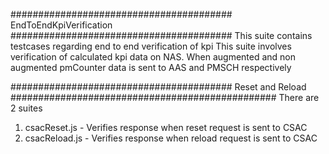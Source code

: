 ########################################  EndToEndKpiVerification  ########################################
This suite contains testcases regarding end to end verification of kpi 
This suite involves verification of calculated kpi data on NAS. When augmented and non augmented pmCounter data
is sent to AAS and PMSCH respectively




########################################  Reset and Reload  ################################################
There are 2 suites
1. csacReset.js - Verifies response when reset request is sent to CSAC
2. csacReload.js - Verifies response when reload request is sent to CSAC

